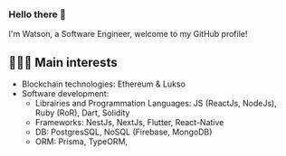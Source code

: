 ### Hello there 👋

I'm Watson, a Software Engineer, welcome to my GitHub profile! 

## 👨🏻‍💻 Main interests

- Blockchain technologies: Ethereum & Lukso
- Software development:
  * Librairies and Programmation Languages: JS (ReactJs, NodeJs), Ruby (RoR), Dart, Solidity
  * Frameworks: NestJs, NextJs, Flutter, React-Native
  * DB: PostgresSQL, NoSQL (Firebase, MongoDB)
  * ORM: Prisma, TypeORM, 
    
<!--
**waymaiker/waymaiker** is a ✨ _special_ ✨ repository because its `README.md` (this file) appears on your GitHub profile.

Here are some ideas to get you started:

- 🔭 I’m currently working on ...
- 🌱 I’m currently learning ...
- 👯 I’m looking to collaborate on ...
- 🤔 I’m looking for help with ...
- 💬 Ask me about ...
- 📫 How to reach me: ...
- 😄 Pronouns: ...
- ⚡ Fun fact: ...
-->
